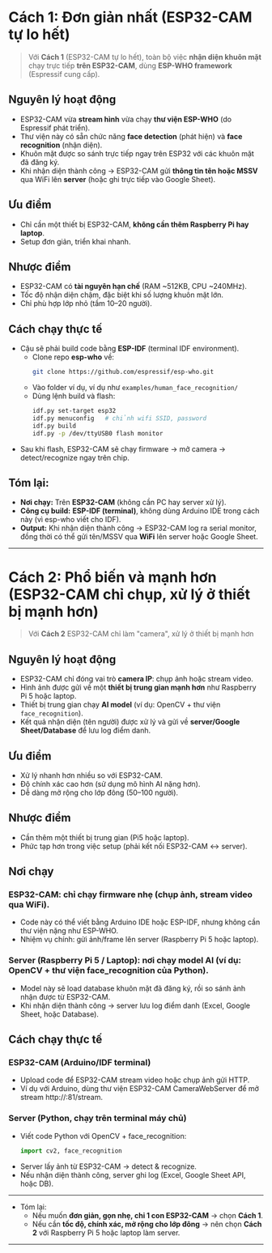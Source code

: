 # Cách 1: Đơn giản nhất (ESP32-CAM tự lo hết)
> Với **Cách 1** (ESP32-CAM tự lo hết), toàn bộ việc **nhận diện khuôn mặt** chạy trực tiếp **trên ESP32-CAM**, dùng **ESP-WHO framework** (Espressif cung cấp).
## Nguyên lý hoạt động
* ESP32-CAM vừa **stream hình** vừa chạy **thư viện ESP-WHO** (do Espressif phát triển).
* Thư viện này có sẵn chức năng **face detection** (phát hiện) và **face recognition** (nhận diện).
* Khuôn mặt được so sánh trực tiếp ngay trên ESP32 với các khuôn mặt đã đăng ký.
* Khi nhận diện thành công → ESP32-CAM gửi **thông tin tên hoặc MSSV** qua WiFi lên **server** (hoặc ghi trực tiếp vào Google Sheet).
## Ưu điểm
* Chỉ cần một thiết bị ESP32-CAM, **không cần thêm Raspberry Pi hay laptop**.
* Setup đơn giản, triển khai nhanh.
## Nhược điểm
* ESP32-CAM có **tài nguyên hạn chế** (RAM \~512KB, CPU \~240MHz).
* Tốc độ nhận diện chậm, đặc biệt khi số lượng khuôn mặt lớn.
* Chỉ phù hợp lớp nhỏ (tầm 10–20 người).
## Cách chạy thực tế
* Cậu sẽ phải build code bằng **ESP-IDF** (terminal IDF environment).
  * Clone repo **esp-who** về:
    ```bash
    git clone https://github.com/espressif/esp-who.git
    ```
  * Vào folder ví dụ, ví dụ như `examples/human_face_recognition/`
  * Dùng lệnh build và flash:
    ```bash
    idf.py set-target esp32
    idf.py menuconfig   # chỉnh wifi SSID, password
    idf.py build
    idf.py -p /dev/ttyUSB0 flash monitor
    ```
* Sau khi flash, ESP32-CAM sẽ chạy firmware → mở camera → detect/recognize ngay trên chip.
## Tóm lại:
* **Nơi chạy:** Trên **ESP32-CAM** (không cần PC hay server xử lý).
* **Công cụ build:** **ESP-IDF (terminal)**, không dùng Arduino IDE trong cách này (vì esp-who viết cho IDF).
* **Output:** Khi nhận diện thành công → ESP32-CAM log ra serial monitor, đồng thời có thể gửi tên/MSSV qua **WiFi** lên server hoặc Google Sheet.


---

# Cách 2: Phổ biến và mạnh hơn (ESP32-CAM chỉ chụp, xử lý ở thiết bị mạnh hơn)
> Với **Cách 2** ESP32-CAM chỉ làm "camera", xử lý ở thiết bị mạnh hơn
## Nguyên lý hoạt động
* ESP32-CAM chỉ đóng vai trò **camera IP**: chụp ảnh hoặc stream video.
* Hình ảnh được gửi về một **thiết bị trung gian mạnh hơn** như Raspberry Pi 5 hoặc laptop.
* Thiết bị trung gian chạy **AI model** (ví dụ: OpenCV + thư viện `face_recognition`).
* Kết quả nhận diện (tên người) được xử lý và gửi về **server/Google Sheet/Database** để lưu log điểm danh.
## Ưu điểm
* Xử lý nhanh hơn nhiều so với ESP32-CAM.
* Độ chính xác cao hơn (sử dụng mô hình AI nặng hơn).
* Dễ dàng mở rộng cho lớp đông (50–100 người).
## Nhược điểm
* Cần thêm một thiết bị trung gian (Pi5 hoặc laptop).
* Phức tạp hơn trong việc setup (phải kết nối ESP32-CAM ↔ server).
## Nơi chạy
### ESP32-CAM: chỉ chạy firmware nhẹ (chụp ảnh, stream video qua WiFi).
- Code này có thể viết bằng Arduino IDE hoặc ESP-IDF, nhưng không cần thư viện nặng như ESP-WHO.
- Nhiệm vụ chính: gửi ảnh/frame lên server (Raspberry Pi 5 hoặc laptop).
### Server (Raspberry Pi 5 / Laptop): nơi chạy model AI (ví dụ: OpenCV + thư viện face_recognition của Python).
- Model này sẽ load database khuôn mặt đã đăng ký, rồi so sánh ảnh nhận được từ ESP32-CAM.
- Khi nhận diện thành công → server lưu log điểm danh (Excel, Google Sheet, hoặc Database).
## Cách chạy thực tế
### ESP32-CAM (Arduino/IDF terminal)
- Upload code để ESP32-CAM stream video hoặc chụp ảnh gửi HTTP.
- Ví dụ với Arduino, dùng thư viện ESP32-CAM CameraWebServer để mở stream http://<esp32-ip>:81/stream.
### Server (Python, chạy trên terminal máy chủ)
- Viết code Python với OpenCV + face_recognition:
  ```py
  import cv2, face_recognition
  ```
- Server lấy ảnh từ ESP32-CAM → detect & recognize.
- Nếu nhận diện thành công, server ghi log (Excel, Google Sheet API, hoặc DB).

---

- Tóm lại:
  + Nếu muốn **đơn giản, gọn nhẹ, chỉ 1 con ESP32-CAM** → chọn **Cách 1**.
  + Nếu cần **tốc độ, chính xác, mở rộng cho lớp đông** → nên chọn **Cách 2** với Raspberry Pi 5 hoặc laptop làm server.

---
